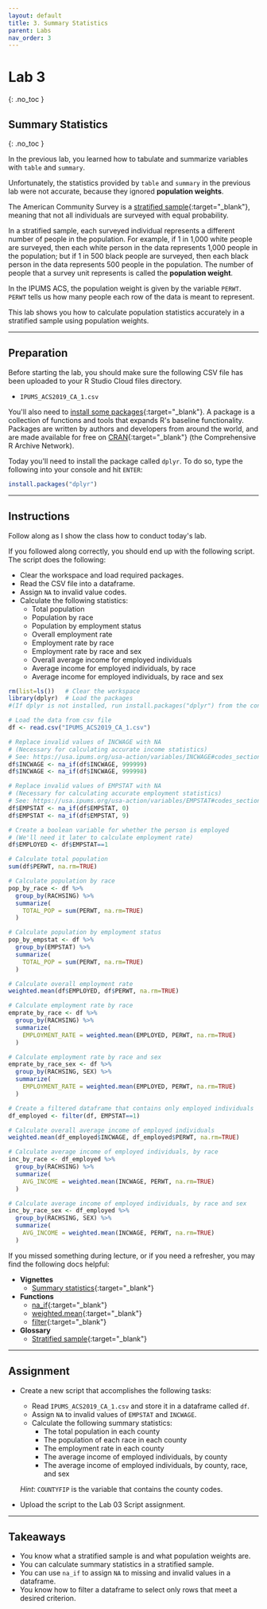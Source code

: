 ```yaml
---
layout: default
title: 3. Summary Statistics
parent: Labs
nav_order: 3
---
```


# Lab 3
{: .no_toc }

## Summary Statistics
{: .no_toc }

In the previous lab, you learned how to tabulate and summarize variables with `table` and `summary`.

Unfortunately, the statistics provided by `table` and `summary` in the previous lab were not accurate, because they ignored **population weights**.

The American Community Survey is a [stratified sample](/docs/glossary/stratified-sample){:target="_blank"}, meaning that not all individuals are surveyed with equal probability.

In a stratified sample, each surveyed individual represents a different number of people in the population. For example, if 1 in 1,000 white people are surveyed, then each white person in the data represents 1,000 people in the population; but if 1 in 500 black people are surveyed, then each black person in the data represents 500 people in the population. The number of people that a survey unit represents is called the **population weight**.

In the IPUMS ACS, the population weight is given by the variable `PERWT`. `PERWT` tells us how many people each row of the data is meant to represent.

This lab shows you how to calculate population statistics accurately in a stratified sample using population weights.

---

## Preparation

Before starting the lab, you should make sure the following CSV file has been uploaded to your R Studio Cloud files directory.

- `IPUMS_ACS2019_CA_1.csv`

You'll also need to [install some packages](/docs/vignettes/installing-packages){:target="_blank"}. A package is a collection of functions and tools that expands R's baseline functionality. Packages are written by authors and developers from around the world, and are made available for free on [CRAN](https://cran.r-project.org/){:target="_blank"} (the Comprehensive R Archive Network).

Today you'll need to install the package called `dplyr`. To do so, type the following into your console and hit `ENTER`:

```r
install.packages("dplyr")
```

---

## Instructions

Follow along as I show the class how to conduct today's lab. 

If you followed along correctly, you should end up with the following script. The script does the following:
- Clear the workspace and load required packages.
- Read the CSV file into a dataframe.
- Assign `NA` to invalid value codes.
- Calculate the following statistics:
	- Total population
	- Population by race
	- Population by employment status
	- Overall employment rate
	- Employment rate by race
	- Employment rate by race and sex
	- Overall average income for employed individuals
	- Average income for employed individuals, by race
	- Average income for employed individuals, by race and sex

```r
rm(list=ls())   # Clear the workspace
library(dplyr)  # Load the packages
#(If dplyr is not installed, run install.packages("dplyr") from the console first)

# Load the data from csv file
df <- read.csv("IPUMS_ACS2019_CA_1.csv")

# Replace invalid values of INCWAGE with NA
# (Necessary for calculating accurate income statistics)
# See: https://usa.ipums.org/usa-action/variables/INCWAGE#codes_section
df$INCWAGE <- na_if(df$INCWAGE, 999999)
df$INCWAGE <- na_if(df$INCWAGE, 999998)

# Replace invalid values of EMPSTAT with NA
# (Necessary for calculating accurate employment statistics)
# See: https://usa.ipums.org/usa-action/variables/EMPSTAT#codes_section
df$EMPSTAT <- na_if(df$EMPSTAT, 0)
df$EMPSTAT <- na_if(df$EMPSTAT, 9)

# Create a boolean variable for whether the person is employed
# (We'll need it later to calculate employment rate)
df$EMPLOYED <- df$EMPSTAT==1

# Calculate total population
sum(df$PERWT, na.rm=TRUE)

# Calculate population by race
pop_by_race <- df %>%
  group_by(RACHSING) %>%
  summarize(
    TOTAL_POP = sum(PERWT, na.rm=TRUE)
  )

# Calculate population by employment status
pop_by_empstat <- df %>%
  group_by(EMPSTAT) %>% 
  summarize(
    TOTAL_POP = sum(PERWT, na.rm=TRUE)
  )

# Calculate overall employment rate
weighted.mean(df$EMPLOYED, df$PERWT, na.rm=TRUE)

# Calculate employment rate by race
emprate_by_race <- df %>%
  group_by(RACHSING) %>%
  summarize(
    EMPLOYMENT_RATE = weighted.mean(EMPLOYED, PERWT, na.rm=TRUE)
  )

# Calculate employment rate by race and sex
emprate_by_race_sex <- df %>%
  group_by(RACHSING, SEX) %>% 
  summarize(
    EMPLOYMENT_RATE = weighted.mean(EMPLOYED, PERWT, na.rm=TRUE)
  )

# Create a filtered dataframe that contains only employed individuals
df_employed <- filter(df, EMPSTAT==1)

# Calculate overall average income of employed individuals
weighted.mean(df_employed$INCWAGE, df_employed$PERWT, na.rm=TRUE)

# Calculate average income of employed individuals, by race
inc_by_race <- df_employed %>%
  group_by(RACHSING) %>%
  summarize(
    AVG_INCOME = weighted.mean(INCWAGE, PERWT, na.rm=TRUE)
  )

# Calculate average income of employed individuals, by race and sex
inc_by_race_sex <- df_employed %>%
  group_by(RACHSING, SEX) %>% 
  summarize(
    AVG_INCOME = weighted.mean(INCWAGE, PERWT, na.rm=TRUE)
  )
```

If you missed something during lecture, or if you need a refresher, you may find the following docs helpful:

- **Vignettes**
	- [Summary statistics](/docs/vignettes/summary-statistics){:target="_blank"}
- **Functions**
	- [na_if](/docs/functions/na_if){:target="_blank"}
	- [weighted.mean](/docs/functions/weighted-mean){:target="_blank"}
	- [filter](/docs/functions/filter){:target="_blank"}
- **Glossary**
	- [Stratified sample](/docs/glossary/stratified-sample){:target="_blank"}

---

## Assignment

- Create a new script that accomplishes the following tasks:
	- Read `IPUMS_ACS2019_CA_1.csv` and store it in a dataframe called `df`.
	- Assign `NA` to invalid values of `EMPSTAT` and `INCWAGE`.
	- Calculate the following summary statistics:
		- The total population in each county
		- The population of each race in each county
		- The employment rate in each county
		- The average income of employed individuals, by county
		- The average income of employed individuals, by county, race, and sex
	
	*Hint*: `COUNTYFIP` is the variable that contains the county codes.

- Upload the script to the Lab 03 Script assignment.

---

## Takeaways

- You know what a stratified sample is and what population weights are.
- You can calculate summary statistics in a stratified sample.
- You can use `na_if` to assign `NA` to missing and invalid values in a dataframe.
- You know how to filter a dataframe to select only rows that meet a desired criterion.